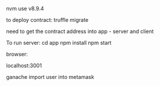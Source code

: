 nvm use v8.9.4

to deploy contract:
truffle migrate

need to get the contract address into app - server and client

To run server:
cd app
npm install
npm start

browser:

localhost:3001


ganache
import user into metamask
